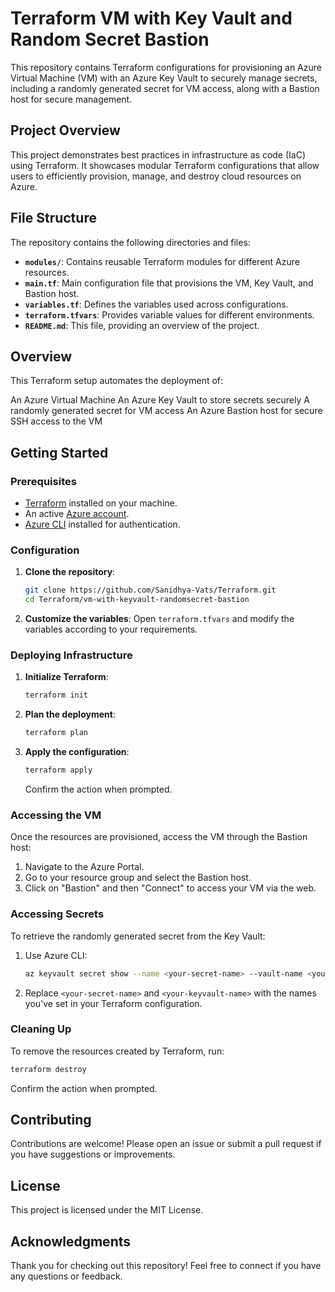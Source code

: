 # Terraform VM with Key Vault and Random Secret Bastion

This repository contains Terraform configurations for provisioning an Azure Virtual Machine (VM) with an Azure Key Vault to securely manage secrets, including a randomly generated secret for VM access, along with a Bastion host for secure management.

## Project Overview

This project demonstrates best practices in infrastructure as code (IaC) using Terraform. It showcases modular Terraform configurations that allow users to efficiently provision, manage, and destroy cloud resources on Azure.

## File Structure

The repository contains the following directories and files:

- **`modules/`**: Contains reusable Terraform modules for different Azure resources.
- **`main.tf`**: Main configuration file that provisions the VM, Key Vault, and Bastion host.
- **`variables.tf`**: Defines the variables used across configurations.
- **`terraform.tfvars`**: Provides variable values for different environments.
- **`README.md`**: This file, providing an overview of the project.

## Overview
This Terraform setup automates the deployment of:

An Azure Virtual Machine
An Azure Key Vault to store secrets securely
A randomly generated secret for VM access
An Azure Bastion host for secure SSH access to the VM

## Getting Started

### Prerequisites

- [Terraform](https://www.terraform.io/downloads.html) installed on your machine.
- An active [Azure account](https://azure.microsoft.com/free/).
- [Azure CLI](https://docs.microsoft.com/en-us/cli/azure/install-azure-cli) installed for authentication.

### Configuration

1. **Clone the repository**:
   ```bash
   git clone https://github.com/Sanidhya-Vats/Terraform.git
   cd Terraform/vm-with-keyvault-randomsecret-bastion
   ```

2. **Customize the variables**:
   Open `terraform.tfvars` and modify the variables according to your requirements.

### Deploying Infrastructure

1. **Initialize Terraform**:
   ```bash
   terraform init
   ```

2. **Plan the deployment**:
   ```bash
   terraform plan
   ```

3. **Apply the configuration**:
   ```bash
   terraform apply
   ```

   Confirm the action when prompted.

### Accessing the VM

Once the resources are provisioned, access the VM through the Bastion host:

1. Navigate to the Azure Portal.
2. Go to your resource group and select the Bastion host.
3. Click on "Bastion" and then "Connect" to access your VM via the web.

### Accessing Secrets

To retrieve the randomly generated secret from the Key Vault:

1. Use Azure CLI:

   ```bash
   az keyvault secret show --name <your-secret-name> --vault-name <your-keyvault-name>
   ```

2. Replace `<your-secret-name>` and `<your-keyvault-name>` with the names you've set in your Terraform configuration.

### Cleaning Up

To remove the resources created by Terraform, run:
```bash
terraform destroy
```

Confirm the action when prompted.

## Contributing

Contributions are welcome! Please open an issue or submit a pull request if you have suggestions or improvements.

## License

This project is licensed under the MIT License.

## Acknowledgments

Thank you for checking out this repository! Feel free to connect if you have any questions or feedback.
